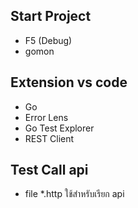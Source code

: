 ## Start Project
- F5 (Debug)
- gomon

## Extension vs code
- Go
- Error Lens
- Go Test Explorer
- REST Client

## Test Call api
- file *.http ใช้สำหรับเรียก api 
